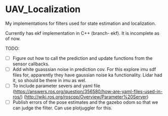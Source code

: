 # UAV_Localization
My implementations for filters used for state estimation and localization.

Currently has ekf implementation in C++ (branch- ekf). It is incomplete as of now. 

TODO:
- [ ] Figure out how to call the prediction and update functions from the sensor callbacks.
- [ ] Add white guasssian noise in prediction cov. For this explore imu sdf files for, apparently they have gaussian noise ka functionality. Lidar had it, so should be there in imu as wel.
- [ ] To include parameter severs and yaml file (https://answers.ros.org/question/356580/how-are-yaml-files-used-in-ros/) (http://wiki.ros.org/roscpp/Overview/Parameter%20Server)
- [ ] Publish errors of the pose estimates and the gazebo odom so that we can judge the filter. Can use plotjuggler for this.
